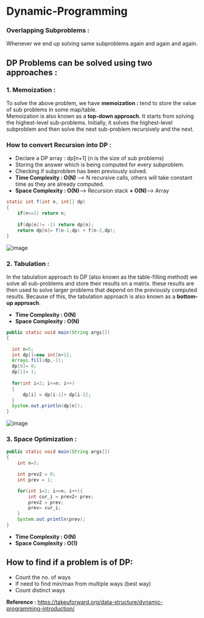 # Dynamic-Programming

### Overlapping Subproblems : 
Whenever we end up solving same subproblems again and again and again. 

## DP Problems can be solved using two approaches :

### 1. Memoization :
To solve the above problem, we have **memoization :** tend to store the value of sub problems in some map/table. <br/>
Memoization is also known as a **top-down approach**. It starts from solving the highest-level sub-problems. Initially, it solves the highest-level subproblem and then solve the next sub-problem recursively and the next. 

### How to convert Recursion into DP :

- Declare a DP array : dp[n+1] (n is the size of sub problems)
- Storing the answer which is being computed for every subproblem. 
- Checking if subproblem has been previously solved. 
- **Time Complexity : O(N)** --> N recursive calls, others will take constant time as they are already computed. 
- **Space Complexity : O(N)**--> Recursion stack **+ O(N)**--> Array


```java
static int f(int n, int[] dp)
{
    if(n<=1) return n;
    
    if(dp[n]!= -1) return dp[n];
    return dp[n]= f(n-1,dp) + f(n-2,dp);
}
```

![image](https://user-images.githubusercontent.com/23376002/167126480-04637616-3950-4ced-954a-c200645672ac.png)


### 2. Tabulation :
In the tabulation approach to DP (also known as the table-filling method) we solve all sub-problems and store their results on a matrix. these results are then used to solve larger problems that depend on the previously computed results. Because of this, the tabulation approach is also known as a **bottom-up approach**.

- **Time Complexity : O(N)**  
- **Space Complexity : O(N)**


```java
public static void main(String args[]) 
{

  int n=5;
  int dp[]=new int[n+1];
  Arrays.fill(dp,-1);
  dp[0]= 0;
  dp[1]= 1;
  
  for(int i=2; i<=n; i++)
  {
      dp[i] = dp[i-1]+ dp[i-2];
  }
  System.out.println(dp[n]);  
}
```

![image](https://user-images.githubusercontent.com/23376002/167256612-fa264ad2-eb2c-4214-8573-7ea35b5ff0ff.png)


### 3. Space Optimization :


```java
public static void main(String args[]) 
{
    int n=5;

    int prev2 = 0;
    int prev = 1;

    for(int i=2; i<=n; i++){
        int cur_i = prev2+ prev;
        prev2 = prev;
        prev= cur_i;
    }
    System.out.println(prev);
}
```

- **Time Complexity : O(N)**  
- **Space Complexity : O(1)**




## How to find if a problem is of DP:

- Count the no. of ways
- If need to find min/max from multiple ways (best way)
- Count distinct ways



**Reference :** https://takeuforward.org/data-structure/dynamic-programming-introduction/


